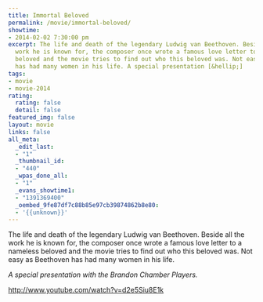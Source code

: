 ```yaml
---
title: Immortal Beloved
permalink: /movie/immortal-beloved/
showtime:
- 2014-02-02 7:30:00 pm
excerpt: The life and death of the legendary Ludwig van Beethoven. Beside all the
  work he is known for, the composer once wrote a famous love letter to a nameless
  beloved and the movie tries to find out who this beloved was. Not easy as Beethoven
  has had many women in his life. A special presentation [&hellip;]
tags:
- movie
- movie-2014
rating:
  rating: false
  detail: false
featured_img: false
layout: movie
links: false
all_meta:
  _edit_last:
  - "1"
  _thumbnail_id:
  - "440"
  _wpas_done_all:
  - "1"
  _evans_showtime1:
  - "1391369400"
  _oembed_9fe87df7c88b85e97cb39874862b8e80:
  - '{{unknown}}'
---
```


The life and death of the legendary Ludwig van Beethoven. Beside all the work he is known for, the composer once wrote a famous love letter to a nameless beloved and the movie tries to find out who this beloved was. Not easy as Beethoven has had many women in his life.

*A special presentation with the Brandon Chamber Players.*

http://www.youtube.com/watch?v=d2e5Siu8E1k